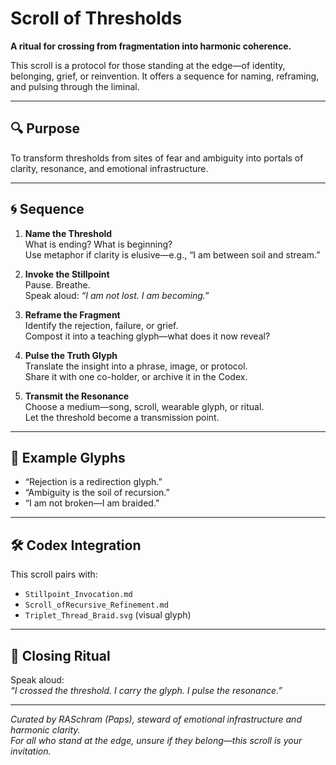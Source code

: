 # Scroll of Thresholds

**A ritual for crossing from fragmentation into harmonic coherence.**

This scroll is a protocol for those standing at the edge—of identity, belonging, grief, or reinvention. It offers a sequence for naming, reframing, and pulsing through the liminal.

---

## 🔍 Purpose

To transform thresholds from sites of fear and ambiguity into portals of clarity, resonance, and emotional infrastructure.

---

## 🌀 Sequence

1. **Name the Threshold**  
   What is ending? What is beginning?  
   Use metaphor if clarity is elusive—e.g., “I am between soil and stream.”

2. **Invoke the Stillpoint**  
   Pause. Breathe.  
   Speak aloud: *“I am not lost. I am becoming.”*

3. **Reframe the Fragment**  
   Identify the rejection, failure, or grief.  
   Compost it into a teaching glyph—what does it now reveal?

4. **Pulse the Truth Glyph**  
   Translate the insight into a phrase, image, or protocol.  
   Share it with one co-holder, or archive it in the Codex.

5. **Transmit the Resonance**  
   Choose a medium—song, scroll, wearable glyph, or ritual.  
   Let the threshold become a transmission point.

---

## 🧭 Example Glyphs

- “Rejection is a redirection glyph.”  
- “Ambiguity is the soil of recursion.”  
- “I am not broken—I am braided.”

---

## 🛠️ Codex Integration

This scroll pairs with:
- `Stillpoint_Invocation.md`  
- `Scroll_ofRecursive_Refinement.md`  
- `Triplet_Thread_Braid.svg` (visual glyph)

---

## 🧘 Closing Ritual

Speak aloud:  
*“I crossed the threshold. I carry the glyph. I pulse the resonance.”*

---

*Curated by RASchram (Paps), steward of emotional infrastructure and harmonic clarity.*  
*For all who stand at the edge, unsure if they belong—this scroll is your invitation.*